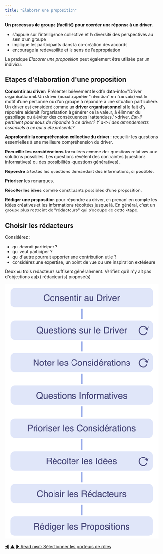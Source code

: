 ```yaml
---
title: "Élaborer une proposition"
---
```



<strong>Un processus de groupe (facilité) pour cocréer une réponse à un driver.</strong>

- s’appuie sur l’intelligence collective et la diversité des perspectives au sein d’un groupe
- implique les participants dans la co-création des accords
- encourage la redevabilité et le sens de l'appropriation

La pratique *Élaborer une proposition* peut également être utilisée par un individu.

## Étapes d'élaboration d'une proposition

**Consentir au driver:** Présenter brièvement le<dfn data-info="Driver organisationnel: Un driver (aussi appelée "intention" en français) est le motif d’une personne ou d’un groupe à répondre à une situation particulière. Un driver est considéré comme un **driver organisationnel** si le fait d'y répondre aiderait l’organisation à générer de la valeur, à éliminer du gaspillage ou à éviter des conséquences inattendues.">driver</dfn>. *Est-il pertinent pour nous de répondre à ce driver? Y a-t-il des amendements essentiels à ce qui a été présenté?*

**Approfondir la compréhension collective du driver** : recueillir les questions essentielles à une meilleure compréhension du driver.

**Recueillir les considérations** formulées comme des questions relatives aux solutions possibles. Les questions révèlent des contraintes (questions informatives) ou des possibilités (questions génératives).

**Répondre** à toutes les questions demandant des informations, si possible.

**Prioriser** les remarques.

**Récolter les idées** comme constituants possibles d'une proposition.

**Rédiger une proposition** pour répondre au driver, en prenant en compte les idées créatives et les informations récoltées jusque là. En général, c'est un groupe plus restreint de "rédacteurs" qui s'occupe de cette étape.

## Choisir les rédacteurs

Considérez :

- qui devrait participer ?
- qui veut participer ?
- qui d'autre pourrait apporter une contribution utile ?
- considérez une expertise, un point de vue ou une inspiration extérieure

Deux ou trois rédacteurs suffisent généralement. Vérifiez qu'il n'y ait pas d'objections au(x) rédacteur(s) proposé(s).

![Processus d'élaboration d'une proposition](img/agreements/proposal-forming.png)

<div class="bottom-nav">
<a href="co-create-proposals.html" title="Back to: Cocréer des propositions">◀</a> <a href="co-creation-and-evolution.html" title="Up: Cocréer et évoluer">▲</a> <a href="role-selection.html" title="">▶ Read next: Sélectionner les porteurs de rôles</a>
</div>


<script type="text/javascript">
Mousetrap.bind('g n', function() {
    window.location.href = 'role-selection.html';
    return false;
});
</script>

